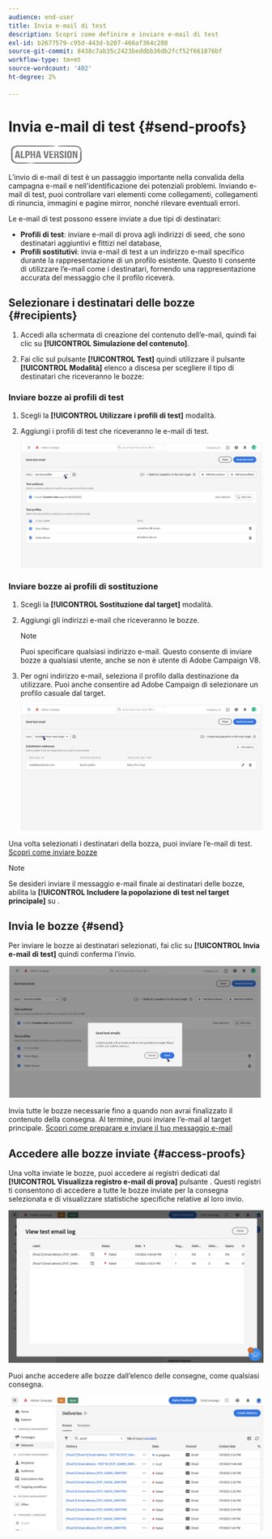 ```yaml
---
audience: end-user
title: Invia e-mail di test
description: Scopri come definire e inviare e-mail di test
exl-id: b2677579-c95d-443d-b207-466af364c208
source-git-commit: 8438c7ab35c2423beddbb36db2fcf52f661876bf
workflow-type: tm+mt
source-wordcount: '402'
ht-degree: 2%

---
```


# Invia e-mail di test {#send-proofs}

![](../assets/do-not-localize/badge.png)

L’invio di e-mail di test è un passaggio importante nella convalida della campagna e-mail e nell’identificazione dei potenziali problemi. Inviando e-mail di test, puoi controllare vari elementi come collegamenti, collegamenti di rinuncia, immagini e pagine mirror, nonché rilevare eventuali errori.

Le e-mail di test possono essere inviate a due tipi di destinatari:

* **Profili di test**: inviare e-mail di prova agli indirizzi di seed, che sono destinatari aggiuntivi e fittizi nel database,
* **Profili sostitutivi**: invia e-mail di test a un indirizzo e-mail specifico durante la rappresentazione di un profilo esistente. Questo ti consente di utilizzare l’e-mail come i destinatari, fornendo una rappresentazione accurata del messaggio che il profilo riceverà.

## Selezionare i destinatari delle bozze {#recipients}

1. Accedi alla schermata di creazione del contenuto dell’e-mail, quindi fai clic su **[!UICONTROL Simulazione del contenuto]**.

1. Fai clic sul pulsante **[!UICONTROL Test]** quindi utilizzare il pulsante **[!UICONTROL Modalità]** elenco a discesa per scegliere il tipo di destinatari che riceveranno le bozze:

<!-- to check: by default, profiles selected in previous screen are pre-selected for proofs. Can add addtitional profiles + remove preselected?-->

### Inviare bozze ai profili di test

1. Scegli la **[!UICONTROL Utilizzare i profili di test]** modalità.

1. Aggiungi i profili di test che riceveranno le e-mail di test.

   <!--FOR BETA: You can also build an audience to select test profiles based on your own criteria using the **[!UICONTROL Add test audience]** button.-->

   ![](assets/test-profiles-audience.png)

### Inviare bozze ai profili di sostituzione

1. Scegli la **[!UICONTROL Sostituzione dal target]** modalità.

1. Aggiungi gli indirizzi e-mail che riceveranno le bozze.

   >[!NOTE]
   >
   >Puoi specificare qualsiasi indirizzo e-mail. Questo consente di inviare bozze a qualsiasi utente, anche se non è utente di Adobe Campaign V8.

1. Per ogni indirizzo e-mail, seleziona il profilo dalla destinazione da utilizzare. Puoi anche consentire ad Adobe Campaign di selezionare un profilo casuale dal target.

   ![](assets/substitution.png)

Una volta selezionati i destinatari della bozza, puoi inviare l’e-mail di test. [Scopri come inviare bozze](#send)

>[!NOTE]
>
>Se desideri inviare il messaggio e-mail finale ai destinatari delle bozze, abilita la **[!UICONTROL Includere la popolazione di test nel target principale]** su .

## Invia le bozze {#send}

Per inviare le bozze ai destinatari selezionati, fai clic su **[!UICONTROL Invia e-mail di test]** quindi conferma l’invio.

![](assets/send-proof.png)

Invia tutte le bozze necessarie fino a quando non avrai finalizzato il contenuto della consegna. Al termine, puoi inviare l’e-mail al target principale. [Scopri come preparare e inviare il tuo messaggio e-mail](../monitor/prepare-send.md)

## Accedere alle bozze inviate {#access-proofs}

Una volta inviate le bozze, puoi accedere ai registri dedicati dal **[!UICONTROL Visualizza registro e-mail di prova]** pulsante . Questi registri ti consentono di accedere a tutte le bozze inviate per la consegna selezionata e di visualizzare statistiche specifiche relative al loro invio.

![](assets/proof-log.png)

Puoi anche accedere alle bozze dall’elenco delle consegne, come qualsiasi consegna.

![](assets/delivery-list.png)
